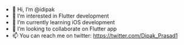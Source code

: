 - 👋 Hi, I’m @idipak
- 👀 I’m interested in Flutter development
- 🌱 I’m currently learning iOS development
- 💞️ I’m looking to collaborate on Flutter app
- 📫 You can reach me on twitter: https://twitter.com/Dipak_Prasad1

<!---
idipak/idipak is a ✨ special ✨ repository because its `README.md` (this file) appears on your GitHub profile.
You can click the Preview link to take a look at your changes.
--->
